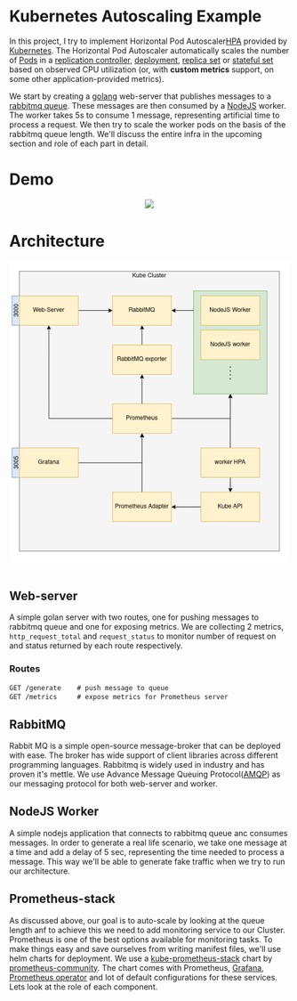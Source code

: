 # Kubernetes Autoscaling Example
In this project, I try to implement Horizontal Pod Autoscaler[HPA](https://kubernetes.io/docs/tasks/run-application/horizontal-pod-autoscale/) provided by [Kubernetes](https://kubernetes.io/). The Horizontal Pod Autoscaler automatically scales the number of [Pods](https://kubernetes.io/docs/concepts/workloads/pods/) in a [replication controller](https://kubernetes.io/docs/concepts/workloads/controllers/replicationcontroller/), [deployment](https://kubernetes.io/docs/concepts/workloads/controllers/deployment/), [replica set](https://kubernetes.io/docs/concepts/workloads/controllers/replicaset/) or [stateful set](https://kubernetes.io/docs/concepts/workloads/controllers/statefulset/) based on observed CPU utilization (or, with **custom metrics** support, on some other application-provided metrics).

We start by creating a [golang](https://golang.org/) web-server that publishes messages to a [rabbitmq queue](https://www.rabbitmq.com/). These messages are then consumed by a [NodeJS](https://nodejs.org/en/) worker. The worker takes 5s to consume 1 message, representing artificial time to process a request. We then try to scale the worker pods on the basis of the rabbitmq queue length. We'll discuss the entire infra in the upcoming section and role of each part in detail. 

# Demo
<div align="center">
<img src="./assets/demo.gif"/>
</div>

# Architecture
<div align="center">
    <img src="./assets/HPA.png"/>
</div>
<br>

## Web-server
A simple golan server with two routes, one for pushing messages to rabbitmq queue and one for exposing metrics. We are collecting 2 metrics, `http_request_total` and `request_status` to monitor number of request on and status returned by each route respectively. 

### Routes
```
GET /generate    # push message to queue
GET /metrics     # expose metrics for Prometheus server

```

## RabbitMQ
Rabbit MQ is a simple open-source message-broker that can be deployed with ease. The broker has wide support of client libraries across different programming languages. Rabbitmq is widely used in industry and has proven it's mettle. We use Advance Message Queuing Protocol([AMQP](https://www.amqp.org)) as our messaging protocol for both web-server and worker.

## NodeJS Worker
A simple nodejs application that connects to rabbitmq queue anc consumes messages. In order to generate a real life scenario, we take one message at a time and add a delay of 5 sec, representing the time needed to process a message. This way we'll be able to generate fake traffic when we try to run our architecture.

## Prometheus-stack
As discussed above, our goal is to auto-scale by looking at the queue length anf to achieve this we need to add monitoring service to our Cluster. Prometheus is one of the best options available for monitoring tasks. To make things easy and save ourselves from writing manifest files, we'll use helm charts for deployment. We use a [kube-prometheus-stack](https://github.com/prometheus-community/helm-charts/tree/main/charts/kube-prometheus-stack) chart by [prometheus-community](https://github.com/prometheus-community). The chart comes with Prometheus, [Grafana](https://grafana.com/), [Prometheus operator](https://github.com/prometheus-operator/prometheus-operator) and lot of default configurations for these services. Lets look at the role of each component.





   
